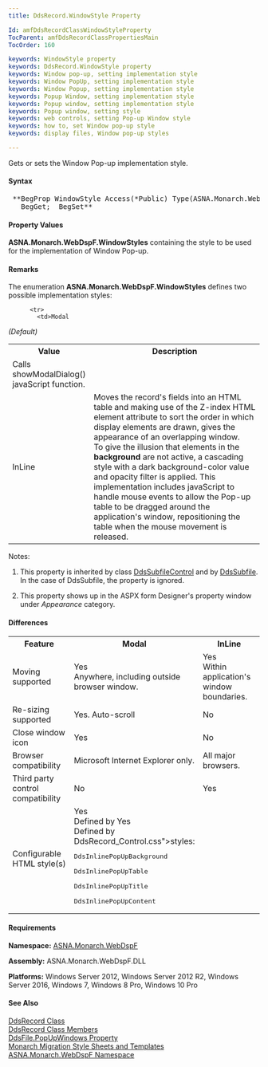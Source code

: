 ```yaml
---
title: DdsRecord.WindowStyle Property

Id: amfDdsRecordClassWindowStyleProperty
TocParent: amfDdsRecordClassPropertiesMain
TocOrder: 160

keywords: WindowStyle property
keywords: DdsRecord.WindowStyle property
keywords: Window pop-up, setting implementation style
keywords: Window PopUp, setting implementation style
keywords: Window Popup, setting implementation style
keywords: Popup Window, setting implementation style
keywords: Popup window, setting implementation style
keywords: Popup window, setting style
keywords: web controls, setting Pop-up Window style
keywords: how to, set Window pop-up style
keywords: display files, Window pop-up styles

---
```


Gets or sets the Window Pop-up implementation style.

#### Syntax
<pre class="prettyprint"> **BegProp WindowStyle Access(*Public) Type(ASNA.Monarch.WebDspF.WindowStyles)
   BegGet;  BegSet** </pre>

#### Property Values
**ASNA.Monarch.WebDspF.WindowStyles** containing the style to be used for the implementation of Window Pop-up.

#### Remarks
The enumeration **ASNA.Monarch.WebDspF.WindowStyles** defines two possible implementation styles:
<table class="mytable" cellspacing="0" cellpadding="4" width="90%">
          <colgroup>
           <col width="20%" />
           <col width="80%" />
          </colgroup>
          <tr><th>Value</th>
          <th>Description</th>
          </tr>

          <tr>
            <td>Modal   
 *(Default)* </td>
            <td>Calls showModalDialog()
            javaScript function.</td>
          </tr>
          <tr>
            <td>InLine</td>
            <td>Moves the record's fields
            into an HTML table and making use of the Z-index HTML
            element attribute to sort the order in which display
            elements are drawn, gives the appearance of an
            overlapping window. 
           <br />To give the illusion that elements
            in the 
 **background**  are not active, a cascading
            style with a dark background-color value and opacity
            filter is applied. This implementation includes
            javaScript to handle mouse events to allow the Pop-up
            table to be dragged around the application's window,
            repositioning the table when the mouse movement is
            released.</td>
          </tr>
</table>

Notes:

1. This property is inherited by class [ DdsSubfileControl](amfddsSubfileControlClass.html) and by [ DdsSubfile](amfDdsSubfileClass.html). In the case of DdsSubfile, the property is ignored.

2. This property shows up in the ASPX form Designer's property window under *Appearance* category.

####  Differences
<table class="mytable" cellspacing="0" cellpadding="4" width="90%">
          <colgroup>
           <col width="33%" />
           <col width="33%" />
           <col width="33%" />
           </colgroup>
          <tr><th>Feature</th>
          <th>Modal</th>
           <th>InLine</th>
         </tr>
          <tr>
            <td>Moving supported</td>
            <td>Yes 
            <br />Anywhere, including outside browser
            window.</td>
            <td>Yes 
            <br />Within application's window
            boundaries.</td>
                </tr>
                <tr>
                  <td>Re-sizing supported</td>
                  <td>Yes. Auto-scroll</td>
                  <td>No</td>
                </tr>
                <tr>
                  <td>Close window icon</td>
                  <td>Yes</td>
                  <td>No</td>
                </tr>
                <tr>
                  <td>Browser compatibility</td>
                  <td>Microsoft Internet Explorer
            only.</td>
                  <td>All major browsers.</td>
                </tr>
                <tr>
                  <td>Third party control
            compatibility</td>
                  <td>No</td>
                  <td>Yes</td>
                </tr>
                <tr>
                  <td>Configurable HTML
            style(s)</td>
            <td>Yes 
            <br />Defined by Yes
            <br />Defined by DdsRecord_Control.css"&gt;styles: 
            <pre>
DdsInlinePopUpBackground
<br />DdsInlinePopUpTable
<br />DdsInlinePopUpTitle
<br />DdsInlinePopUpContent
</pre></td><td></td>
          </tr>
</table>

#### Requirements
**Namespace:** [ASNA.Monarch.WebDspF](amfWebDspFNamespace.html)

**Assembly:** ASNA.Monarch.WebDspF.DLL

**Platforms:** Windows Server 2012, Windows Server 2012 R2, Windows Server 2016, Windows 7, Windows 8 Pro, Windows 10 Pro

#### See Also
[DdsRecord Class](amfDdsRecordClass.html) <br /> [ DdsRecord Class Members](amfDdsRecordClassMembers.html) <br /> [ DdsFile.PopUpWindows Property](amfDdsFileClassPopUpWindowsProperty.html) <br /> [Monarch Migration Style Sheets and Templates](amfMoreAboutStyleSheets.html) <br /> [ ASNA.Monarch.WebDspF Namespace](amfWebDspFNamespace.html) 
